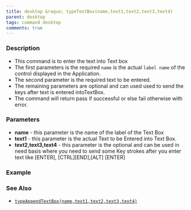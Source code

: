 ```yaml
---
title: desktop &raquo; typeTextBox(name,text1,text2,text3,text4)
parent: desktop
tags: command desktop
comments: true
---
```


### Description

- This command is to enter the text into Text box
- The first parameters is the required  `name` is the actual `label name`  of the control displayed in the Application.
- The second parameter is the required text to be entered.
- The remaining parameters are optional and can used used to send the keys after text is entered intoTextBox.
- The command will return pass if successful or else fail otherwise with error.

### Parameters

- **name** - this parameter is the name of the label of the Text Box
- **text1** - this parameter is the actual Text to be Entered into Text Box.
- **text2,text3,text4** - this parameter is the optional and can be used in need basis where you need to send some Key strokes after you enter text like \[ENTER\], \[CTRL\]\[END\],\[ALT\] \[ENTER\]  
      
    

### Example


### See Also

- [`typeAppendTextBox(name,text1,text2,text3,text4)`](typeAppendTextBox(name,text1,text2,text3,text4))